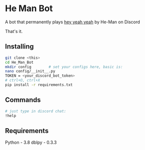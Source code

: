 # He Man Bot

A bot that permanently plays [hey yeah yeah](https://www.youtube.com/watch?v=ZZ5LpwO-An4) by He-Man on Discord

That's it.

## Installing

```sh
git clone <this>
cd He_Man_Bot
mkdir config        # set your configs here, basic is:
nano config/__init__.py
TOKEN = <your_discord_bot_token>
# ctrl+O, ctrl+X
pip install -r requirements.txt
```

## Commands

```sh
# just type in discord chat:
!help
```

## Requirements

Python - 3.8
dblpy - 0.3.3
